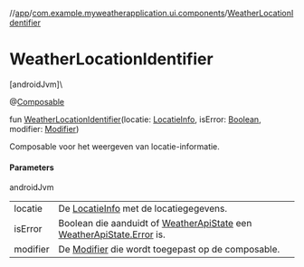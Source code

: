 //[app](../../index.md)/[com.example.myweatherapplication.ui.components](index.md)/[WeatherLocationIdentifier](-weather-location-identifier.md)

# WeatherLocationIdentifier

[androidJvm]\

@[Composable](https://developer.android.com/reference/kotlin/androidx/compose/runtime/Composable.html)

fun [WeatherLocationIdentifier](-weather-location-identifier.md)(locatie: [LocatieInfo](../com.example.myweatherapplication.ui.model/-locatie-info/index.md), isError: [Boolean](https://kotlinlang.org/api/latest/jvm/stdlib/kotlin/-boolean/index.html), modifier: [Modifier](https://developer.android.com/reference/kotlin/androidx/compose/ui/Modifier.html))

Composable voor het weergeven van locatie-informatie.

#### Parameters

androidJvm

| | |
|---|---|
| locatie | De [LocatieInfo](../com.example.myweatherapplication.ui.model/-locatie-info/index.md) met de locatiegegevens. |
| isError | Boolean die aanduidt of [WeatherApiState](../com.example.myweatherapplication.ui.viewModel/-weather-api-state/index.md) een [WeatherApiState.Error](../com.example.myweatherapplication.ui.viewModel/-weather-api-state/-error/index.md) is. |
| modifier | De [Modifier](https://developer.android.com/reference/kotlin/androidx/compose/ui/Modifier.html) die wordt toegepast op de composable. |
